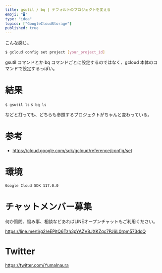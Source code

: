 ```yaml
---
title: gsutil / bq | デフォルトのプロジェクトを変える
emoji: "🖥"
type: "idea"
topics: ["GoogleCloudStorage"]
published: true
---
```


こんな感じ。

```bash
$ gcloud config set project [your_project_id]
```

gsutil コマンドとか bq コマンドごとに設定するのではなく、gcloud 本体のコマンドで設定するっぽい。

# 結果

`$ gsutil ls`
`$ bq ls`

などと打っても、どちらも参照するプロジェクトがちゃんと変わっている。

# 参考

- https://cloud.google.com/sdk/gcloud/reference/config/set

# 環境

```
Google Cloud SDK 117.0.0
```








<!-- Update From Qiita API -->

# チャットメンバー募集


何か質問、悩み事、相談などあればLINEオープンチャットもご利用ください。

https://line.me/ti/g2/eEPltQ6Tzh3pYAZV8JXKZqc7PJ6L0rpm573dcQ





# Twitter


https://twitter.com/YumaInaura


<!-- Update From Qiita API -->



